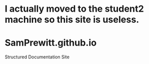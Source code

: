 # I actually moved to the student2 machine so this site is useless.
# SamPrewitt.github.io
Structured Documentation Site
